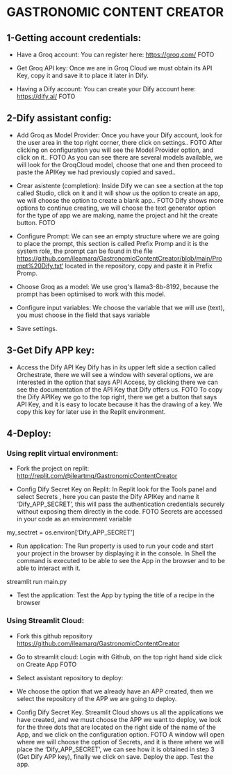 
# GASTRONOMIC CONTENT CREATOR
## 1-Getting account credentials:

- Have a Groq account:
You can register here:
https://groq.com/
FOTO
- Get Groq API key:
Once we are in Groq Cloud we must obtain its API Key, copy it and save it to place it later in Dify.

- Having a Dify account:
You can create your Dify account here:
 https://dify.ai/
FOTO

## 2-Dify assistant config:
- Add Groq as Model Provider:
Once you have your Dify account, look for the user area in the top right corner, there click on settings..
FOTO
After clicking on configuration you will see the Model Provider option, and click on it..
FOTO
As you can see there are several models available, we will look for the GroqCloud model, choose that one and then proceed to paste the APIKey we had previously copied and saved..

- Crear asistente (completion):
Inside Dify we can see a section at the top called Studio, click on it and it will show us the option to create an app, we will choose the option to create a blank app..
FOTO
Dify shows more options to continue creating, we will choose the text generator option for the type of app we are making, name the project and hit the create button.
FOTO
- Configure Prompt:
We can see an empty structure where we are going to place the prompt, this section is called Prefix Promp and it is the system role, the prompt can be found in the file  https://github.com/ileamarq/GastronomicContentCreator/blob/main/Prompt%20Dify.txt‘  located in the repository, copy and paste it in Prefix Promp.
- Choose Groq as a model:
We use groq's llama3-8b-8192, because the prompt has been optimised to work with this model.
- Configure input variables:
We choose the variable that we will use (text), you must choose in the field that says variable 
- Save settings.
##  3-Get Dify APP key:
- Access the Dify API Key
Dify has in its upper left side a section called Orchestrate, there we will see a window with several options, we are interested in the option that says API Access, by clicking there we can see the documentation of the API Key that Dify offers us.
FOTO
To copy the Dify APIKey we go to the top right, there we get a button that says API Key, and it is easy to locate because it has the drawing of a key.
We copy this key for later use in the Replit environment.

## 4-Deploy:
### Using replit virtual environment:
- Fork the project on replit:
http://replit.com/@ileartmq/GastronomicContentCreator

- Config Dify Secret Key on Replit:
In Replit look for the Tools panel and select Secrets , here you can paste the Dify APIKey and name it ‘Dify_APP_SECRET’, this will pass the authentication credentials securely without exposing them directly in the code.
FOTO
Secrets are accessed in your code as an environment variable
> 
my_sectret = os.environ[‘Dify_APP_SECRET’]

- Run application:
The Run property is used to run your code and start your project in the browser by displaying it in the console. In Shell the command is executed to be able to see the App in the browser and to be able to interact with it.
> 
streamlit run main.py  

- Test the application:
Test the App by typing the title of a recipe in the browser 
### Using Streamlit Cloud:
- Fork this github repository 
https://github.com/ileamarq/GastronomicContentCreator
- Go to streamlit cloud:
Login with Github, on the top right hand side click on Create App
FOTO
- Select assistant repository to deploy:
- We choose the option that we already have an APP created, then we select the repository of the APP we are going to deploy.
       
- Config Dify Secret Key.
Streamlit Cloud shows us all the applications we have created, and we must choose the APP we want to deploy, we look for the three dots that are located on the right side of the name of the App, and we click on the configuration option.
FOTO
A window will open where we will choose the option of Secrets, and it is there where we will place the ‘Dify_APP_SECRET’, we can see how it is obtained in step 3 (Get Dify APP key), finally we click on save.
Deploy the app.
Test the app.

